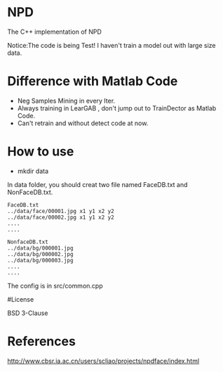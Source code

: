 # NPD

The C++ implementation of NPD

Notice:The code is being Test!
I haven't train a model out with large size data.

# Difference with Matlab Code

- Neg Samples Mining in every Iter.
- Always training in LearGAB , don't jump out to TrainDector as Matlab Code.
- Can't retrain and without detect code at now.

# How to use
- mkdir data

In data folder, you should creat two file named FaceDB.txt and NonFaceDB.txt.

```
FaceDB.txt
../data/face/00001.jpg x1 y1 x2 y2
../data/face/00002.jpg x1 y1 x2 y2
....
....
```

```
NonfaceDB.txt
../data/bg/000001.jpg
../data/bg/000002.jpg
../data/bg/000003.jpg
....
....
```

The config is in src/common.cpp 


#License

BSD 3-Clause

# References

http://www.cbsr.ia.ac.cn/users/scliao/projects/npdface/index.html
